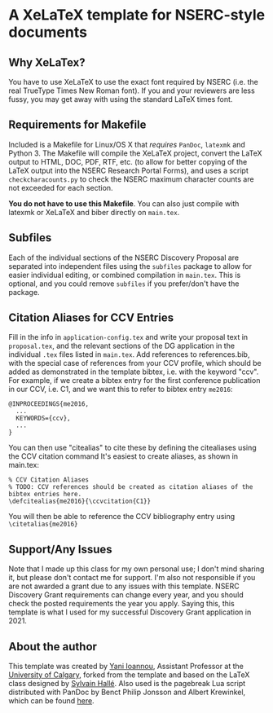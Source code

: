 A XeLaTeX template for NSERC-style documents
==========================================

## Why XeLaTex?

You have to use XeLaTeX to use the exact font required by NSERC (i.e. the real TrueType Times New Roman font). If you and your reviewers are less fussy, you may get away with using the standard LaTeX times font.
## Requirements for Makefile

Included is a Makefile for Linux/OS X that *requires* `PanDoc`, `latexmk` and Python 3. The Makefile will compile the XeLaTeX project, convert the LaTeX output to HTML, DOC, PDF, RTF, etc. (to allow for better copying of the LaTeX output into the NSERC Research Portal Forms), and uses a script `checkcharacounts.py` to check the NSERC maximum character counts are not exceeded for each section.

**You do not have to use this Makefile**. You can also just compile with latexmk or XeLaTeX and biber directly on `main.tex`.

## Subfiles

Each of the individual sections of the NSERC Discovery Proposal are separated into independent files using the `subfiles` package to allow for easier individual editing, or combined compilation in `main.tex`. This is optional, and you could remove `subfiles` if you prefer/don't have the package.


## Citation Aliases for CCV Entries

Fill in the info in `application-config.tex` and write your proposal text in `proposal.tex`, and the relevant sections of the DG application in the individual `.tex` files listed in `main.tex`. Add references to references.bib, with the special case of references from your CCV profile, which should be added as demonstrated in the template bibtex, i.e. with the keyword "ccv". For example, if we create a bibtex entry for the first conference publication in our CCV, i.e. C1, and we want this to refer to bibtex entry `me2016`:
```
@INPROCEEDINGS{me2016,
  ...
  KEYWORDS={ccv},
  ...
}
```

You can then use "citealias" to cite these by defining the citealiases using the CCV citation command It's easiest to create aliases, as shown in main.tex:
```
% CCV Citation Aliases
% TODO: CCV references should be created as citation aliases of the bibtex entries here.
\defcitealias{me2016}{\ccvcitation{C1}}
```

You will then be able to reference the CCV bibliography entry using
`\citetalias{me2016}`

## Support/Any Issues
Note that I made up this class for my own personal use; I don't mind sharing it, but please don't contact me for support. I'm also not responsible if you are not awarded a grant due to any issues with this template. NSERC Discovery Grant requirements can change every year, and you should check the posted requirements the year you apply. Saying this, this template is what I used for my successful Discovery Grant application in 2021.

About the author
----------------

This template was created by [Yani Ioannou](https://yani.ai), Assistant Professor at the [University of Calgary](https//www.ucalgary.ca), forked from the template and based on the LaTeX class designed by [Sylvain Hallé](http://leduotang.ca/sylvain). Also used is the pagebreak Lua script distributed with PanDoc by Benct Philip Jonsson and Albert Krewinkel, which can be found [here](https://github.com/pandoc/lua-filters/blob/master/pagebreak/pagebreak.lua).
